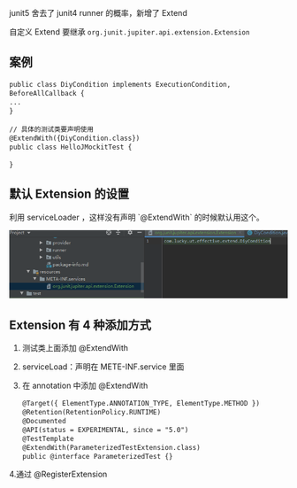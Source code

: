 junit5 舍去了 junit4 runner 的概率，新增了 Extend

自定义 Extend 要继承 `org.junit.jupiter.api.extension.Extension`

## 案例

```
public class DiyCondition implements ExecutionCondition, BeforeAllCallback {
...
}

// 具体的测试类要声明使用
@ExtendWith({DiyCondition.class})
public class HelloJMockitTest {

}
```

## 默认 Extension 的设置

利用 serviceLoader ，这样没有声明 \`@ExtendWith\` 的时候默认用这个。

![](/assets/junit/junit5-extend-serviceLoad.png)



## Extension 有 4 种添加方式

1. 测试类上面添加 @ExtendWith
2. serviceLoad：声明在 METE-INF.service 里面
3. 在 annotation 中添加 @ExtendWith


    ```
    @Target({ ElementType.ANNOTATION_TYPE, ElementType.METHOD })
    @Retention(RetentionPolicy.RUNTIME)
    @Documented
    @API(status = EXPERIMENTAL, since = "5.0")
    @TestTemplate
    @ExtendWith(ParameterizedTestExtension.class)
    public @interface ParameterizedTest {}
    ```
4.通过 @RegisterExtension 
